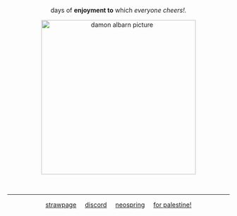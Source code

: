 <p align='center'> days of <b> enjoyment to</b> which <i> everyone cheers!.</i> </p>
<p align='center'> <img src="https://file.garden/ZzVDubmjQFsCWJ0u/my-image%20(1).png" width="350" title="damon albarn picture"></p>
<br>

---
<p align="center">  <a href="https://rvrbnd.straw.page/">strawpage</a> ‎ ‎‎  ‎‎ ‎‎ <a href="https://discordid.netlify.app/?id=1284352087873814599">discord</a> ‎ ‎‎  ‎‎ ‎‎ <a href="https://neospring.org/@damonalbarn">neospring</a> ‎ ‎‎  ‎‎ ‎‎  <a href="https://x.com/l0veol0gy5/status/1788378594806272129">for palestine!</a> <p align="center"> 

